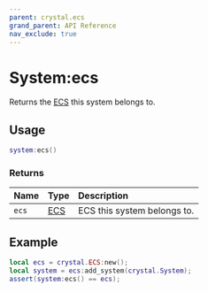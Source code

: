 ```yaml
---
parent: crystal.ecs
grand_parent: API Reference
nav_exclude: true
---
```


# System:ecs

Returns the [ECS](ecs) this system belongs to.

## Usage

```lua
system:ecs()
```

### Returns

| Name  | Type       | Description                 |
| :---- | :--------- | :-------------------------- |
| `ecs` | [ECS](ecs) | ECS this system belongs to. |

## Example

```lua
local ecs = crystal.ECS:new();
local system = ecs:add_system(crystal.System);
assert(system:ecs() == ecs);
```
